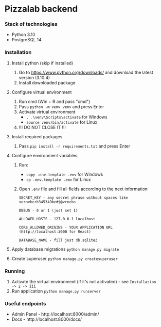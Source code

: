 # Pizzalab backend

### Stack of technologies
- Python 3.10
- PostgreSQL 14

### Installation
1. Install python (skip if installed)
    1. Go to https://www.python.org/downloads/ and download the latest version (3.10.4)
    2. Install downloaded package
    

2. Configure virtual environment
    1. Run cmd (Win + R and pass "cmd")
    2. Pass ```python -m venv venv``` and press Enter
    3. Activate virtual environment
        - ```. .\venv\Scripts\activate``` for Windows
        - ```source venv/bin/activate``` for Linux
    4. !!! DO NOT CLOSE IT !!!
    

3. Install required packages
    1. Pass ```pip install -r requirements.txt``` and press Enter
    

4. Configure environment variables
    1. Run:
        - ```copy .env.template .env``` for Windows
        - ```cp .env.template .env``` for Linux
    
    2. Open ```.env``` file and fill all fields according to the next information
        ```
        SECRET_KEY - any secret phrase without spaces like verovberb345349be#$@vrnebo
      
        DEBUG - 0 or 1 (just set 1)
      
        ALLOWED_HOSTS - 127.0.0.1 localhost
      
        CORS_ALLOWED_ORIGINS - YOUR APPLICATION URL (http://localhost:3000 for React)
      
        DATABASE_NAME - fill just db.sqlite3
        ```
       
5. Apply database migrations ```python manage.py migrate```
6. Create superuser ```python manage.py createsuperuser```
       
### Running
1. Activate the virtual environment (if it's not activated) - see `Installation -> 2 -> iii`
2. Run application ```python manage.py runserver```

### Useful endpoints
- Admin Panel - http://localhost:8000/admin/
- Docs - http://localhost:8000/docs/